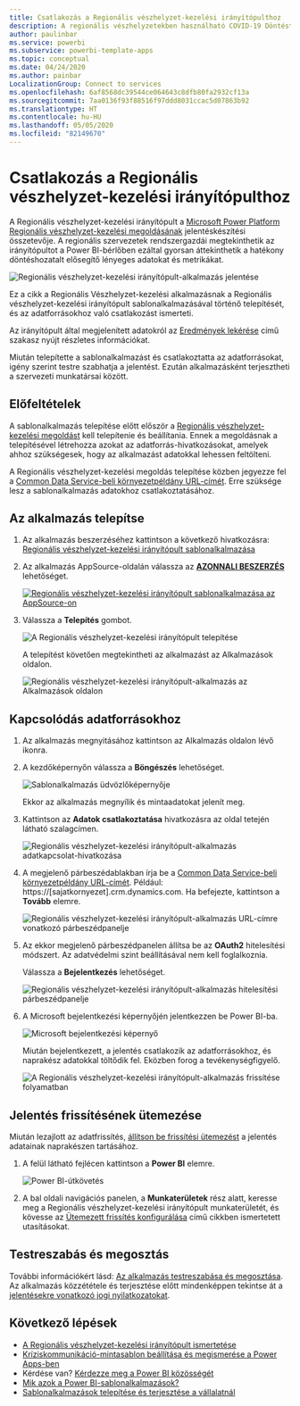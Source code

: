 ```yaml
---
title: Csatlakozás a Regionális vészhelyzet-kezelési irányítópulthoz
description: A regionális vészhelyzetekben használható COVID-19 Döntéstámogatási irányítópult beszerzése, telepítése és csatlakozás az adatokhoz
author: paulinbar
ms.service: powerbi
ms.subservice: powerbi-template-apps
ms.topic: conceptual
ms.date: 04/24/2020
ms.author: painbar
LocalizationGroup: Connect to services
ms.openlocfilehash: 6af8568dc39544ce064643c8dfb80fa2932cf13a
ms.sourcegitcommit: 7aa0136f93f88516f97ddd8031ccac5d07863b92
ms.translationtype: HT
ms.contentlocale: hu-HU
ms.lasthandoff: 05/05/2020
ms.locfileid: "82149670"
---
```

# <a name="connect-to-the-regional-emergency-response-dashboard"></a>Csatlakozás a Regionális vészhelyzet-kezelési irányítópulthoz
A Regionális vészhelyzet-kezelési irányítópult a [Microsoft Power Platform Regionális vészhelyzet-kezelési megoldásának](https://docs.microsoft.com/powerapps/sample-apps/regional-emergency-response/overview) jelentéskészítési összetevője. A regionális szervezetek rendszergazdái megtekinthetik az irányítópultot a Power BI-bérlőben ezáltal gyorsan áttekinthetik a hatékony döntéshozatalt elősegítő lényeges adatokat és metrikákat.

![Regionális vészhelyzet-kezelési irányítópult-alkalmazás jelentése](media/service-connect-to-regional-emergency-response/service-regional-emergency-response-app-report.png)

Ez a cikk a Regionális Vészhelyzet-kezelési alkalmazásnak a Regionális vészhelyzet-kezelési irányítópult sablonalkalmazásával történő telepítését, és az adatforrásokhoz való csatlakozást ismerteti.

Az irányítópult által megjelenített adatokról az [Eredmények lekérése](https://docs.microsoft.com/powerapps/sample-apps/regional-emergency-response/portals-admin-reporting#get-insights) című szakasz nyújt részletes információkat.

Miután telepítette a sablonalkalmazást és csatlakoztatta az adatforrásokat, igény szerint testre szabhatja a jelentést. Ezután alkalmazásként terjesztheti a szervezeti munkatársai között.

## <a name="prerequisites"></a>Előfeltételek

A sablonalkalmazás telepítése előtt először a [Regionális vészhelyzet-kezelési megoldást](https://docs.microsoft.com/powerapps/sample-apps/regional-emergency-response/deploy) kell telepítenie és beállítania. Ennek a megoldásnak a telepítésével létrehozza azokat az adatforrás-hivatkozásokat, amelyek ahhoz szükségesek, hogy az alkalmazást adatokkal lehessen feltölteni.

A Regionális vészhelyzet-kezelési megoldás telepítése közben jegyezze fel a [Common Data Service-beli környezetpéldány URL-címét](https://docs.microsoft.com/powerapps/sample-apps/regional-emergency-response/deploy#step-5-configure-and-publish-power-bi-dashboard). Erre szüksége lesz a sablonalkalmazás adatokhoz csatlakoztatásához.

## <a name="install-the-app"></a>Az alkalmazás telepítse

1. Az alkalmazás beszerzéséhez kattintson a következő hivatkozásra: [Regionális vészhelyzet-kezelési irányítópult sablonalkalmazása](https://appsource.microsoft.com/product/power-bi/powerapps_cxo.regional_response)

1. Az alkalmazás AppSource-oldalán válassza az [**AZONNALI BESZERZÉS**](https://appsource.microsoft.com/product/power-bi/powerapps_cxo.regional_response) lehetőséget.

    [![Regionális vészhelyzet-kezelési irányítópult sablonalkalmazása az AppSource-on](media/service-connect-to-regional-emergency-response/service-regional-emergency-response-app-appsource-get-it-now.png)](https://appsource.microsoft.com/product/power-bi/powerapps_cxo.regional_response)

1. Válassza a **Telepítés** gombot. 

    ![A Regionális vészhelyzet-kezelési irányítópult telepítése](media/service-connect-to-regional-emergency-response/service-regional-emergency-response-select-install.png)

    A telepítést követően megtekintheti az alkalmazást az Alkalmazások oldalon.

   ![Regionális vészhelyzet-kezelési irányítópult-alkalmazás az Alkalmazások oldalon](media/service-connect-to-regional-emergency-response/service-regional-emergency-response-app-apps-page-icon.png)

## <a name="connect-to-data-sources"></a>Kapcsolódás adatforrásokhoz

1. Az alkalmazás megnyitásához kattintson az Alkalmazás oldalon lévő ikonra.

1. A kezdőképernyőn válassza a **Böngészés** lehetőséget.

   ![Sablonalkalmazás üdvözlőképernyője](media/service-connect-to-regional-emergency-response/service-regional-emergency-response-app-splash-screen.png)

   Ekkor az alkalmazás megnyílik és mintaadatokat jelenít meg.

1. Kattintson az **Adatok csatlakoztatása** hivatkozásra az oldal tetején látható szalagcímen.

   ![Regionális vészhelyzet-kezelési irányítópult-alkalmazás adatkapcsolat-hivatkozása](media/service-connect-to-regional-emergency-response/service-regional-emergency-response-app-connect-data.png)

1. A megjelenő párbeszédablakban írja be a [Common Data Service-beli környezetpéldány URL-címét](https://docs.microsoft.com/powerapps/sample-apps/emergency-response/deploy-configure#publish-the-power-bi-dashboard). Például: https://[sajatkornyezet].crm.dynamics.com. Ha befejezte, kattintson a **Tovább** elemre.

   ![Regionális vészhelyzet-kezelési irányítópult-alkalmazás URL-címre vonatkozó párbeszédpanelje](media/service-connect-to-regional-emergency-response/service-regional-emergency-response-app-url-dialog.png)

1. Az ekkor megjelenő párbeszédpanelen állítsa be az **OAuth2** hitelesítési módszert. Az adatvédelmi szint beállításával nem kell foglalkoznia.

   Válassza a **Bejelentkezés** lehetőséget.

   ![Regionális vészhelyzet-kezelési irányítópult-alkalmazás hitelesítési párbeszédpanelje](media/service-connect-to-regional-emergency-response/service-regional-emergency-response-app-authentication-dialog.png)

1. A Microsoft bejelentkezési képernyőjén jelentkezzen be Power BI-ba.

   ![Microsoft bejelentkezési képernyő](media/service-connect-to-regional-emergency-response/service-regional-emergency-response-app-microsoft-login.png)

   Miután bejelentkezett, a jelentés csatlakozik az adatforrásokhoz, és naprakész adatokkal töltődik fel. Eközben forog a tevékenységfigyelő.

   ![A Regionális vészhelyzet-kezelési irányítópult-alkalmazás frissítése folyamatban](media/service-connect-to-regional-emergency-response/service-regional-emergency-response-app-refresh-monitor.png)

## <a name="schedule-report-refresh"></a>Jelentés frissítésének ütemezése

Miután lezajlott az adatfrissítés, [állítson be frissítési ütemezést](../refresh-scheduled-refresh.md) a jelentés adatainak naprakészen tartásához.

1. A felül látható fejlécen kattintson a **Power BI** elemre.

   ![Power BI-útkövetés](media/service-connect-to-regional-emergency-response/service-regional-emergency-response-app-powerbi-breadcrumb.png)

1. A bal oldali navigációs panelen, a **Munkaterületek** rész alatt, keresse meg a Regionális vészhelyzet-kezelési irányítópult munkaterületét, és kövesse az [Ütemezett frissítés konfigurálása](../refresh-scheduled-refresh.md) című cikkben ismertetett utasításokat.

## <a name="customize-and-share"></a>Testreszabás és megosztás

További információkért lásd: [Az alkalmazás testreszabása és megosztása](../service-template-apps-install-distribute.md#customize-and-share-the-app). Az alkalmazás közzététele és terjesztése előtt mindenképpen tekintse át a [jelentésekre vonatkozó jogi nyilatkozatokat](https://docs.microsoft.com/powerapps/sample-apps/regional-emergency-response/overview#disclaimer).

## <a name="next-steps"></a>Következő lépések
* [A Regionális vészhelyzet-kezelési irányítópult ismertetése](https://docs.microsoft.com/powerapps/sample-apps/regional-emergency-response/portals-admin-reporting#get-insights)
* [Kríziskommunikáció-mintasablon beállítása és megismerése a Power Apps-ben](https://docs.microsoft.com/powerapps/maker/canvas-apps/sample-crisis-communication-app)
* Kérdése van? [Kérdezze meg a Power BI közösségét](https://community.powerbi.com/)
* [Mik azok a Power BI-sablonalkalmazások?](../service-template-apps-overview.md)
* [Sablonalkalmazások telepítése és terjesztése a vállalatnál](../service-template-apps-install-distribute.md)
